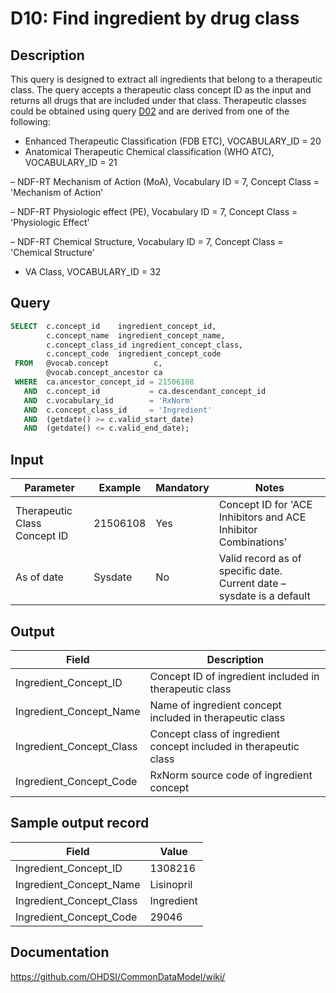 <!---
Group:drug
Name:D10 Find ingredient by drug class
Author:Patrick Ryan
CDM Version: 5.0
-->

# D10: Find ingredient by drug class

## Description
This query is designed to extract all ingredients that belong to a therapeutic class. The query accepts a therapeutic class concept ID as the input and returns all drugs that are included under that class.
Therapeutic classes could be obtained using query  [D02](http://vocabqueries.omop.org/drug-queries/d2) and are derived from one of the following:

- Enhanced Therapeutic Classification (FDB ETC), VOCABULARY_ID = 20
- Anatomical Therapeutic Chemical classification (WHO ATC), VOCABULARY_ID = 21

– NDF-RT Mechanism of Action (MoA), Vocabulary ID = 7, Concept Class = 'Mechanism of Action'

– NDF-RT Physiologic effect (PE), Vocabulary ID = 7, Concept Class = 'Physiologic Effect'

– NDF-RT Chemical Structure, Vocabulary ID = 7, Concept Class = 'Chemical Structure'

-  VA Class, VOCABULARY_ID = 32

## Query
```sql
SELECT  c.concept_id    ingredient_concept_id,
        c.concept_name  ingredient_concept_name,
        c.concept_class_id ingredient_concept_class,
        c.concept_code  ingredient_concept_code
 FROM   @vocab.concept          c,
        @vocab.concept_ancestor ca
 WHERE  ca.ancestor_concept_id = 21506108
   AND  c.concept_id           = ca.descendant_concept_id
   AND  c.vocabulary_id        = 'RxNorm'
   AND  c.concept_class_id     = 'Ingredient'
   AND  (getdate() >= c.valid_start_date)
   AND  (getdate() <= c.valid_end_date);
```

## Input

|  Parameter |  Example |  Mandatory |  Notes |
| --- | --- | --- | --- |
|  Therapeutic Class Concept ID |  21506108 |  Yes | Concept ID for 'ACE Inhibitors and ACE Inhibitor Combinations' |
|  As of date |  Sysdate |  No | Valid record as of specific date. Current date – sysdate is a default |



## Output

|  Field |  Description |
| --- | --- |
|  Ingredient_Concept_ID |  Concept ID of ingredient included in therapeutic class |
|  Ingredient_Concept_Name |  Name of ingredient concept included in therapeutic class |
|  Ingredient_Concept_Class |  Concept class of ingredient concept included in therapeutic class |
|  Ingredient_Concept_Code |  RxNorm source code of ingredient concept |

## Sample output record

|  Field |  Value |
| --- | --- |
|  Ingredient_Concept_ID |  1308216 |
|  Ingredient_Concept_Name |  Lisinopril |
|  Ingredient_Concept_Class |  Ingredient |
|  Ingredient_Concept_Code |  29046 |



## Documentation
https://github.com/OHDSI/CommonDataModel/wiki/
